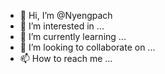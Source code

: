 - 👋 Hi, I’m @Nyengpach
- 👀 I’m interested in ...
- 🌱 I’m currently learning ...
- 💞️ I’m looking to collaborate on ...
- 📫 How to reach me ...

<!---
Nyengpach/Nyengpach is a ✨ special ✨ repository because its `README.md` (this file) appears on your GitHub profile.
You can click the Preview link to take a look at your changes.
--->
